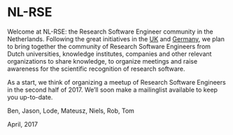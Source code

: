 # NL-RSE

Welcome at NL-RSE: the Research Software Engineer community in the Netherlands. Following the great initiatives in the [UK](http://rse.ac.uk/) and [Germany](http://www.de-rse.org/de), we plan to bring together the community of Research Software Engineers from Dutch universities, knowledge institutes, companies and other relevant organizations to share knowledge, to organize meetings and raise awareness for the scientific recognition of research software.
 
As a start, we think of organizing a meetup of Research Software Engineers in the second half of 2017. We’ll soon make a mailinglist available to keep you up-to-date.
 
Ben, Jason, Lode, Mateusz, Niels, Rob, Tom

April, 2017
